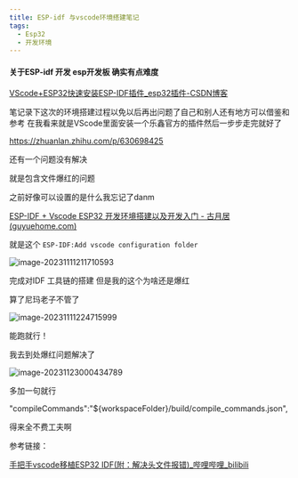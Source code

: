 ```yaml
---
title: ESP-idf 与vscode环境搭建笔记
tags:
  - Esp32
  - 开发环境
---
```


 

#### 关于ESP-idf 开发 esp开发板 确实有点难度

[VScode+ESP32快速安装ESP-IDF插件_esp32插件-CSDN博客](https://blog.csdn.net/hwd00001/article/details/125994389)

笔记录下这次的环境搭建过程以免以后再出问题了自己和别人还有地方可以借鉴和参考
在我看来就是VScode里面安装一个乐鑫官方的插件然后一步步走完就好了


https://zhuanlan.zhihu.com/p/630698425

还有一个问题没有解决

就是包含文件爆红的问题

之前好像可以设置的是什么我忘记了danm

[ESP-IDF + Vscode ESP32 开发环境搭建以及开发入门 - 古月居 (guyuehome.com)](https://www.guyuehome.com/44770)

就是这个   `ESP-IDF:Add vscode configuration folder`

![image-20231111211710593](https://cdn.jsdelivr.net/gh/YangSongL1n/img_bed/image-20231111211710593.png)

完成对IDF 工具链的搭建  但是我的这个为啥还是爆红

算了尼玛老子不管了

![image-20231111224715999](https://cdn.jsdelivr.net/gh/YangSongL1n/img_bed/image-20231111224715999.png)

能跑就行！

我去到处爆红问题解决了

![image-20231123000434789](https://cdn.jsdelivr.net/gh/YangSongL1n/img_bed/image-20231123000434789.png)

多加一句就行

 "compileCommands":"${workspaceFolder}/build/compile_commands.json",

得来全不费工夫啊

参考链接：

[手把手vscode移植ESP32 IDF(附：解决头文件报错)_哔哩哔哩_bilibili](https://www.bilibili.com/video/BV19y4y1P7Er/?spm_id_from=333.788.recommend_more_video.3&vd_source=10f897775825a5c2734444dd7eb2464c)